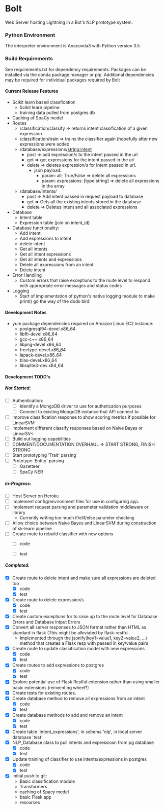 # Bolt
Web Server hosting Lightning in a Bot's NLP prototype system.

### Python Environment
The interpreter environment is Anaconda3 with Python version 3.5.

### Build Requirements
See requirements.txt for dependency requirements.
Packages can be installed via the conda package manager or pip.
Additional dependencies may be required for individual packages required by Bolt

#### Current Release Features
- Scikit learn based classfication
	- Scikit learn pipeline
	- training data pulled from postgres db
- Caching of SpaCy model
- Routes
	- /classification/classify => returns intent classification of a given expression
	- /classification/train => trains the classifier again (hopefully after new expressions were added
	- /database/expressions/<string:intent>
		- post => add expression/s to the intent passed in the url
		- get => get expressions for the intent passed in the url
		- delete => deletes expression/s for intent passed in url.
			- json payload: 
				- param: all: True/False => delete all expressions
				- param: expressions: [type:string] => delete all expressions in the array
	- /database/intents/
		- post => Add intent passed in request payload to database
		- get => Gets all the existing intents stored in the database
		- delete => Deletes intent and all associated expressions
- Database
	- Intent table
	- Expression table (join on intent_id)
- Database functionality:
	- Add intent
	- Add expressions to intent
	- delete intent
	- Get all intents
	- Get all intent expressions
	- Get all intents and expressions
	- Delete all expressions from an intent
	- Delete intent
- Error Handling
	- Custom errors that raise exceptions to the route level to respond with appropriate error messages and status codes
- Logging
	- Start of implementation of python's native logging module to make print() go the way of the dodo bird

#### Development Notes
- yum package dependencies required on Amazon Linux EC2 instance: 
	- postgresql94-devel.x86_64
  	- libffi-devel.x86_64 
  	- gcc-c++.x86_64
  	- libpng-devel.x86_64  
	- freetype-devel.x86_64
	- lapack-devel.x86_64
	- blas-devel.x86_64
	- libsqlite3-dev.x84_64
	
#### Development TODO's

##### Not Started:

- [ ] Authentication:
	- [ ] Identify a MongoDB driver to use for authetication purposes
	- [ ] Connect to existing MongoDB instance that API connect to.
- [ ] Improve classification response to show scoring metrics if possible for LinearSVM
- [ ] Implement different classify responses based on Naive Bayes or LinearSV<
- [ ] Build out logging capabilities
- [ ] COMMENT/DOCUMENTATION OVERHAUL => START STRONG, FINISH STRONG
- [ ] Start prototyping 'Trait' parsing
- [ ] Prototype 'Entity' parsing
	- [ ] Gazetteer
	- [ ] SpaCy NER

##### In-Progress:
- [ ] Host Server on Heroku
- [ ] Implement config/environment files for use in configuring app.
- [ ] Implement request parsing and parameter validation middleware or library
	- Currently writing too much if/elif/else paramter checking
- [ ] Allow choice between Naive Bayes and LinearSVM during construction of sk-learn pipeline
- [ ] Create route to rebuild classifier with new options
	- [ ] code
	- [ ] test


##### Completed:
- [x] Create route to delete intent and make sure all expressions are deleted too
	- [x] code
	- [x] test
- [x] Create route to delete expression/s
	- [x] code
	- [x] test
- [x] Create custom exceptions for to raise up to the route level for Database Errors and Database Intput Errors
- [x] Convert all server responses to JSON format rather than HTML as standard in flask (This might be alleviated by flask-restful.
	- Implemented through the jsonify(key1=value1, key2=value2, ...) method that creates a Flask resp with passed in key/value pairs
- [x] Create route to update classification model with new expressions
	- [x] code
	- [x] test
- [x] Create routes to add expressions to postgres
	- [x] code
	- [x] test
- [x] Explore potential use of Flask Restful extension rather than using smaller basic extensions (reinventing wheel?)
- [x] Create tests for existing routes.
- [x] Create database method to remove all expressions from an intent
	- [x] code
	- [x] test
- [x] Create database methods to add and remove an intent
	- [x] code
	- [x] test 
- [x] Create table 'intent_expressions', in schema 'nlp', in local server database 'test'
- [x] NLP_Database class to pull intents and expressiosn from pg database
	- [x] code
	- [x] test
- [x] Update training of classifier to use intents/expressions in postgres
	- [x] code
	- [x] test
- [x] Initial push to git:
	- Basic classification module
	- Transformers
	- caching of Spacy model
	- basic Flask app
	- resources